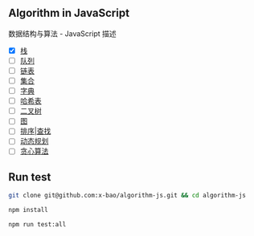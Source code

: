 Algorithm in JavaScript
---

数据结构与算法 - JavaScript 描述

- [x] [栈](https://github.com/x-bao/algorithm-js/tree/master/stack)
- [ ] [队列]()
- [ ] [链表]()
- [ ] [集合]()
- [ ] [字典]()
- [ ] [哈希表]()
- [ ] [二叉树]()
- [ ] [图]()
- [ ] [排序|查找]()
- [ ] [动态规划]()
- [ ] [贪心算法]()

Run test
---

```bash
git clone git@github.com:x-bao/algorithm-js.git && cd algorithm-js

npm install

npm run test:all
```
